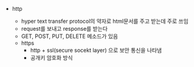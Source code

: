 * http
  - hyper text transfer protocol의 약자로 html문서를 주고 받는데 주로 쓰임
  - request를 보내고 response를 받는다
  - GET, POST, PUT, DELETE 메소드가 있음

  * https
    - http + ssl(secure socekt layer) 으로 보안 통신을 나타냄
    - 공개키 암호화 방식
